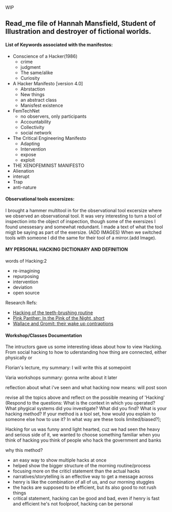 WIP
## Read_me file of Hannah Mansfield, Student of Illustration and destroyer of fictional worlds.

#### List of Keywords associated with the manifestos:
- Conscience of a Hacker(1986)
  - crime
  - judgment
  - The same/alike
  - Curiosity
- A Hacker Manifesto [version 4.0]
  - Abrstaction
  - New things
  - an abstract class
  - Manisfest existence
- FemTechNet
  - no observers, only participants
  - Accountability
  - Collectivity
  - social network
- The Critical Engineering Manifesto
  - Adapting
  - Intervention
  - expose
  - exploit
-  THE XENOFEMINIST MANIFESTO 
  - Alienation
  - interupt
  - Trap
  - anti-nature
  
  
#### Observational tools excersizes:
I brought a hammer multitool in for the observational tool excersize where we observed an observational tool. It was very interesting to turn a tool of inspection into the object of inspection, though some of the exersizes I found unessesary and somewhat redundant. I made a text of what the tool migjt be saying as part of the exersize. (ADD IMAGES) When we switched tools with someone I did the same for their tool of a mirror.(add Image).
  
#### MY PERSONAL HACKING DICTIONARY AND DEFINITION
words of Hacking:2
  - re-imagining
  - repurposing
  - intervention
  - deviation
  - open source 

Research Refs:

- [Hacking of the teeth-brushing routine](https://www.instagram.com/p/BYUVDSsjbs_/?igshid=k3k5cmweugsc)
- [Pink Panther: In the Pink of the Night, short](https://www.youtube.com/watch?v=Y3FEZJz55T0)
- [Wallace and Gromit: their wake up contraptions](https://www.youtube.com/watch?v=CCfShqv1LjE)
 

#### Workshop/Classes Documentation
The intructors gave us some interesting ideas about how to view Hacking. From social hacking to how to uderstanding how thing are connected, either physically or
  
  Florian's lecture, my summary:
  I will write this at somepoint
  
  Varia workshops summary:
  gonna write about it later
  
  reflection about what i've seen and what hacking now means: 
  will post soon
  
  revise all the topics above and reflect on the possible meaning of 'Hacking' (Respond to the questions: What is the context in which you operated? What phygical systems did you investigate? What did you find? What is your hacking method? If your method is a tool set, how would you explain to someone else how to use it? In what way are these tools limited/biased?);



Hacking for us was funny annd light hearted, cuz we had seen the heavy and serious side of it, 
we wanted to choose something familiar
when you think of hacking you think of people who hack the government and banks

why this method?
  - an easy way to show multiple hacks at once
  - helped show the bigger structure of the morning routine/process
  - focusing more on the criticl statement than the actual hacks
  - narratives/storytelling is an effective way to get a message across
  - henry is like the combination of all of us, and our morning stuggles
  - the hacks are supposed to be efficient, but its also good to not rush things
  - critical statement, hacking can be good and bad, even if henry is fast and efficient he's not foolproof, hacking can be personal


